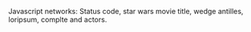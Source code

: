 Javascript networks:  Status code,  star wars movie title, wedge antilles, loripsum, complte and actors.